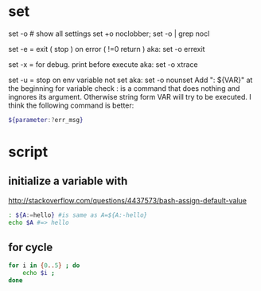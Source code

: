 
# set

set -o # show all settings
set +o noclobber; set -o | grep nocl

set -e = exit ( stop )  on error ( !=0 return )
aka: set -o errexit

set -x = for debug. print before execute
aka: set -o xtrace

set -u = stop on env variable not set
aka: set -o nounset
Add ": ${VAR}" at the beginning for variable check
: is a command that does nothing and ingnores its argument. Otherwise string form VAR will try to be executed.
I think the following command is better:

~~~ bash
${parameter:?err_msg}
~~~

# script

## initialize a variable with

http://stackoverflow.com/questions/4437573/bash-assign-default-value

~~~ bash
: ${A:=hello} #is same as A=${A:-hello}
echo $A #=> hello
~~~


## for cycle

~~~bash
for i in {0..5} ; do 
	echo $i ; 
done
~~~